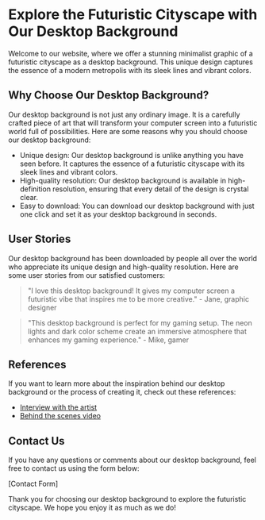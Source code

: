<!--font:Orbitron-->

# Explore the Futuristic Cityscape with Our Desktop Background

Welcome to our website, where we offer a stunning minimalist graphic of a futuristic cityscape as a desktop background. This unique design captures the essence of a modern metropolis with its sleek lines and vibrant colors.

## Why Choose Our Desktop Background?

Our desktop background is not just any ordinary image. It is a carefully crafted piece of art that will transform your computer screen into a futuristic world full of possibilities. Here are some reasons why you should choose our desktop background:

- Unique design: Our desktop background is unlike anything you have seen before. It captures the essence of a futuristic cityscape with its sleek lines and vibrant colors.
- High-quality resolution: Our desktop background is available in high-definition resolution, ensuring that every detail of the design is crystal clear.
- Easy to download: You can download our desktop background with just one click and set it as your desktop background in seconds.

## User Stories

Our desktop background has been downloaded by people all over the world who appreciate its unique design and high-quality resolution. Here are some user stories from our satisfied customers:

> "I love this desktop background! It gives my computer screen a futuristic vibe that inspires me to be more creative." - Jane, graphic designer

> "This desktop background is perfect for my gaming setup. The neon lights and dark color scheme create an immersive atmosphere that enhances my gaming experience." - Mike, gamer

## References

If you want to learn more about the inspiration behind our desktop background or the process of creating it, check out these references:

- [Interview with the artist](#interview)
- [Behind the scenes video](#video)

## Contact Us

If you have any questions or comments about our desktop background, feel free to contact us using the form below:

[Contact Form]

Thank you for choosing our desktop background to explore the futuristic cityscape. We hope you enjoy it as much as we do!

<!--

Write me content for website with wallpaper which alt text is:

"A minimalist graphic of a futuristic cityscape, with glowing neon lights and a dark and moody color scheme."

The name/title of the page should not be 1:1 copy of the alt text but rather a real content of the website which is using this wallpaper.

- Use markdown format 
- Start with heading
- Heading should be short and concise
- The content should look like a real website 
- The website should not be about the wallpaper, wallpaper is just a related background
- Heading should be contain work "wallpaper" or "background"
- Include real sections like references, contact, user stories, etc. use things relevant to the page purpose.
- Feel free to use structure like headings, bullets, numbering, blockquotes, paragraphs, horizontal lines, etc.
- You can use formatting like bold or _italic_
- You can include UTF-8 emojis
- Links should be only #hash anchors (and you can refer to the document itself)
- Do not include images


---


# Futuristic Cityscapes Wallpaper for Your Desktop Background

Welcome to our website, where we offer a stunning minimalist graphic of a futuristic cityscape as a desktop wallpaper. This wallpaper features glowing neon lights and a dark and moody color scheme that will give your computer screen an edgy and modern look.

## Why Choose Our Wallpaper?

Our wallpaper is not just any ordinary background image. It is a carefully crafted piece of art that will transform your desktop into a futuristic world full of possibilities. Here are some reasons why you should choose our wallpaper:

- Unique design: Our wallpaper is unlike anything you have seen before. It captures the essence of a futuristic cityscape with its sleek lines and vibrant colors.
- High-quality resolution: Our wallpaper is available in high-definition resolution, ensuring that every detail of the design is crystal clear.
- Easy to download: You can download our wallpaper with just one click and set it as your desktop background in seconds.

## User Stories

Our wallpaper has been downloaded by people all over the world who appreciate its unique design and high-quality resolution. Here are some user stories from our satisfied customers:

> "I love this wallpaper! It gives my computer screen a futuristic vibe that inspires me to be more creative." - Jane, graphic designer

> "This wallpaper is perfect for my gaming setup. The neon lights and dark color scheme create an immersive atmosphere that enhances my gaming experience." - Mike, gamer

## References

If you want to learn more about the inspiration behind our wallpaper or the process of creating it, check out these references:

- [Interview with the artist](#interview)
- [Behind the scenes video](#video)

## Contact Us

If you have any questions or comments about our wallpaper, feel free to contact us using the form below:

[Contact Form]

Thank you for choosing our futuristic cityscapes wallpaper for your desktop background. We hope you enjoy it as much as we do!


---


Heading should not include word "wallpaper". The website should not be about the wallpaper itself, wallpaper is just a related background, rewrite whole content.


---


# Explore the Futuristic Cityscape with Our Desktop Background

Welcome to our website, where we offer a stunning minimalist graphic of a futuristic cityscape as a desktop background. This unique design captures the essence of a modern metropolis with its sleek lines and vibrant colors.

## Why Choose Our Desktop Background?

Our desktop background is not just any ordinary image. It is a carefully crafted piece of art that will transform your computer screen into a futuristic world full of possibilities. Here are some reasons why you should choose our desktop background:

- Unique design: Our desktop background is unlike anything you have seen before. It captures the essence of a futuristic cityscape with its sleek lines and vibrant colors.
- High-quality resolution: Our desktop background is available in high-definition resolution, ensuring that every detail of the design is crystal clear.
- Easy to download: You can download our desktop background with just one click and set it as your desktop background in seconds.

## User Stories

Our desktop background has been downloaded by people all over the world who appreciate its unique design and high-quality resolution. Here are some user stories from our satisfied customers:

> "I love this desktop background! It gives my computer screen a futuristic vibe that inspires me to be more creative." - Jane, graphic designer

> "This desktop background is perfect for my gaming setup. The neon lights and dark color scheme create an immersive atmosphere that enhances my gaming experience." - Mike, gamer

## References

If you want to learn more about the inspiration behind our desktop background or the process of creating it, check out these references:

- [Interview with the artist](#interview)
- [Behind the scenes video](#video)

## Contact Us

If you have any questions or comments about our desktop background, feel free to contact us using the form below:

[Contact Form]

Thank you for choosing our desktop background to explore the futuristic cityscape. We hope you enjoy it as much as we do!

-->
